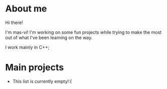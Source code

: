 # About me

Hi there! 

I'm mas-vi! I'm working on some fun projects while trying to make the most out of what I've been learning on the way.

I work mainly in C++;


# Main projects

- This list is currently empty!:(


